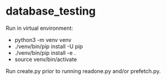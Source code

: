# database_testing

Run in virtual environment:
* python3 -m venv venv
* ./venv/bin/pip install -U pip
* ./venv/bin/pip install -e .
* source venv/bin/activate

Run create.py prior to running readone.py and/or prefetch.py.
